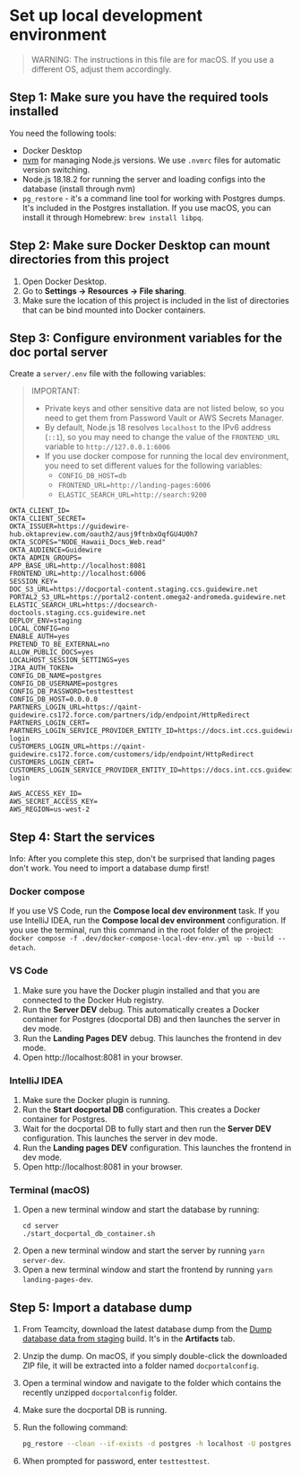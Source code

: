 # Set up local development environment

> WARNING: The instructions in this file are for macOS. If you use a different
> OS, adjust them accordingly.

## Step 1: Make sure you have the required tools installed

You need the following tools:

- Docker Desktop
- [nvm](https://github.com/nvm-sh/nvm) for managing Node.js versions. We use
  `.nvmrc` files for automatic version switching.
- Node.js 18.18.2 for running the server and loading configs into the database (install through nvm)
- `pg_restore` - it's a command line tool for working with Postgres dumps. It's
  included in the Postgres installation. If you use macOS, you can install it
  through Homebrew: `brew install libpq`.

## Step 2: Make sure Docker Desktop can mount directories from this project

1. Open Docker Desktop.
2. Go to **Settings -> Resources -> File sharing**.
3. Make sure the location of this project is included in the list of directories
   that can be bind mounted into Docker containers.

## Step 3: Configure environment variables for the doc portal server

Create a `server/.env` file with the following variables:

> IMPORTANT:
>
> - Private keys and other sensitive data are not listed below, so you need to
>   get them from Password Vault or AWS Secrets Manager.
> - By default, Node.js 18 resolves `localhost` to the IPv6 address (`::1`), so
>   you may need to change the value of the `FRONTEND_URL` variable to
>   `http://127.0.0.1:6006`
> - If you use docker compose for running the local dev environment, you need to
>   set different values for the following variables:
>   - `CONFIG_DB_HOST=db`
>   - `FRONTEND_URL=http://landing-pages:6006`
>   - `ELASTIC_SEARCH_URL=http://search:9200`

```
OKTA_CLIENT_ID=
OKTA_CLIENT_SECRET=
OKTA_ISSUER=https://guidewire-hub.oktapreview.com/oauth2/ausj9ftnbxOqfGU4U0h7
OKTA_SCOPES="NODE_Hawaii_Docs_Web.read"
OKTA_AUDIENCE=Guidewire
OKTA_ADMIN_GROUPS=
APP_BASE_URL=http://localhost:8081
FRONTEND_URL=http://localhost:6006
SESSION_KEY=
DOC_S3_URL=https://docportal-content.staging.ccs.guidewire.net
PORTAL2_S3_URL=https://portal2-content.omega2-andromeda.guidewire.net
ELASTIC_SEARCH_URL=https://docsearch-doctools.staging.ccs.guidewire.net
DEPLOY_ENV=staging
LOCAL_CONFIG=no
ENABLE_AUTH=yes
PRETEND_TO_BE_EXTERNAL=no
ALLOW_PUBLIC_DOCS=yes
LOCALHOST_SESSION_SETTINGS=yes
JIRA_AUTH_TOKEN=
CONFIG_DB_NAME=postgres
CONFIG_DB_USERNAME=postgres
CONFIG_DB_PASSWORD=testtesttest
CONFIG_DB_HOST=0.0.0.0
PARTNERS_LOGIN_URL=https://qaint-guidewire.cs172.force.com/partners/idp/endpoint/HttpRedirect
PARTNERS_LOGIN_CERT=
PARTNERS_LOGIN_SERVICE_PROVIDER_ENTITY_ID=https://docs.int.ccs.guidewire.net/partners-login
CUSTOMERS_LOGIN_URL=https://qaint-guidewire.cs172.force.com/customers/idp/endpoint/HttpRedirect
CUSTOMERS_LOGIN_CERT=
CUSTOMERS_LOGIN_SERVICE_PROVIDER_ENTITY_ID=https://docs.int.ccs.guidewire.net/customers-login

AWS_ACCESS_KEY_ID=
AWS_SECRET_ACCESS_KEY=
AWS_REGION=us-west-2
```

## Step 4: Start the services

Info: After you complete this step, don't be surprised that landing pages don't
work. You need to import a database dump first!

### Docker compose

If you use VS Code, run the **Compose local dev environment** task. If you use
IntelliJ IDEA, run the **Compose local dev environment** configuration. If you
use the terminal, run this command in the root folder of the project:
`docker compose -f .dev/docker-compose-local-dev-env.yml up --build --detach`.

### VS Code

1. Make sure you have the Docker plugin installed and that you are connected to
   the Docker Hub registry.
1. Run the **Server DEV** debug. This automatically creates a Docker container
   for Postgres (docportal DB) and then launches the server in dev mode.
1. Run the **Landing Pages DEV** debug. This launches the frontend in dev mode.
1. Open http://localhost:8081 in your browser.

### IntelliJ IDEA

1. Make sure the Docker plugin is running.
1. Run the **Start docportal DB** configuration. This creates a Docker container
   for Postgres.
1. Wait for the docportal DB to fully start and then run the **Server DEV**
   configuration. This launches the server in dev mode.
1. Run the **Landing pages DEV** configuration. This launches the frontend in
   dev mode.
1. Open http://localhost:8081 in your browser.

### Terminal (macOS)

1. Open a new terminal window and start the database by running:
   ```
   cd server
   ./start_docportal_db_container.sh
   ```
1. Open a new terminal window and start the server by running `yarn server-dev`.
1. Open a new terminal window and start the frontend by running
   `yarn landing-pages-dev`.

## Step 5: Import a database dump

1. From Teamcity, download the latest database dump from the
   [Dump database data from staging](https://gwre-devexp-ci-production-devci.gwre-devops.net/buildConfiguration/DocumentationTools_DocPortal_1678b85abfaa4085ab3305d599569c26#all-projects)
   build. It's in the **Artifacts** tab.
1. Unzip the dump. On macOS, if you simply double-click the downloaded ZIP file,
   it will be extracted into a folder named `docportalconfig`.
1. Open a terminal window and navigate to the folder which contains the recently
   unzipped `docportalconfig` folder.
1. Make sure the docportal DB is running.
1. Run the following command:

   ```bash
   pg_restore --clean --if-exists -d postgres -h localhost -U postgres -W docportalconfig
   ```

1. When prompted for password, enter `testtesttest`.
